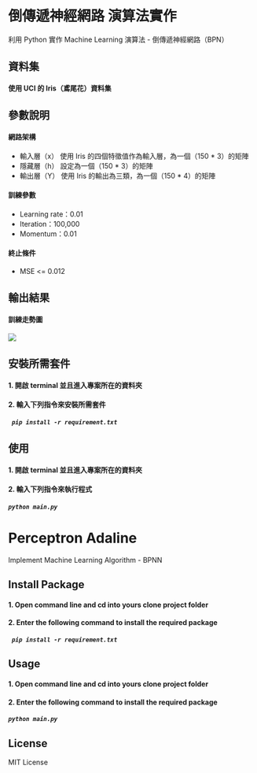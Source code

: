 # 倒傳遞神經網路 演算法實作
利用 Python 實作 Machine Learning 演算法 - 倒傳遞神經網路（BPN）

## 資料集
#### 使用 UCI 的 Iris（鳶尾花）資料集

## 參數說明
#### 網路架構
- 輸入層（x）
使用 Iris 的四個特徵值作為輸入層，為一個（150 * 3）的矩陣
- 隱藏層（h）
設定為一個（150 * 3）的矩陣
- 輸出層（Y）
使用 Iris 的輸出為三類，為一個（150 * 4）的矩陣
#### 訓練參數
- Learning rate：0.01
- Iteration：100,000
- Momentum：0.01
#### 終止條件
- MSE <= 0.012
## 輸出結果
#### 訓練走勢圖
![](https://i.imgur.com/CY5BWFf.png)

## 安裝所需套件
#### 1. 開啟 terminal 並且進入專案所在的資料夾
#### 2. 輸入下列指令來安裝所需套件
#####  ```` pip install -r requirement.txt````

## 使用
#### 1. 開啟 terminal 並且進入專案所在的資料夾
#### 2. 輸入下列指令來執行程式
#####  ````python main.py````



# Perceptron Adaline
Implement Machine Learning Algorithm - BPNN

## Install Package
#### 1. Open command line and cd into yours clone project folder
#### 2. Enter the following command to install the required package
#####  ```` pip install -r requirement.txt````

## Usage
#### 1. Open command line and cd into yours clone project folder
#### 2. Enter the following command to install the required package
#####  ````python main.py````

## License
MIT License
